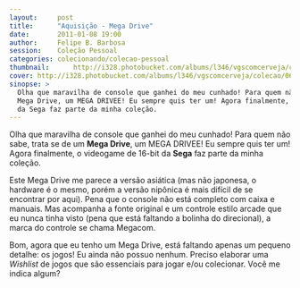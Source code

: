 ```yaml
---
layout:     post
title:      "Aquisição - Mega Drive"
date:       2011-01-08 19:00
author:     Felipe B. Barbosa
session:    Coleção Pessoal
categories: colecionando/colecao-pessoal
thumbnail:      http://i328.photobucket.com/albums/l346/vgscomcerveja/colecao/06_md/post_thumbnail_zpsszkwfaii.jpg
cover: http://i328.photobucket.com/albums/l346/vgscomcerveja/colecao/06_md/post_header_zps2p51wgcw.jpg
sinopse: >
  Olha que maravilha de console que ganhei do meu cunhado! Para quem não sabe, trata se de um
  Mega Drive, um MEGA DRIVEE! Eu sempre quis ter um! Agora finalmente, o videogame de 16-bit
  da Sega faz parte da minha coleção.
---
```

Olha que maravilha de console que ganhei do meu cunhado! Para quem não sabe, trata se de um
**Mega Drive**, um MEGA DRIVEE! Eu sempre quis ter um! Agora finalmente, o videogame de 16-bit
da **Sega** faz parte da minha coleção.

Este Mega Drive me parece a versão asiática (mas não japonesa, o hardware é o mesmo, porém a
versão nipônica é mais difícil de se encontrar por aqui). Pena que o console não está completo
com caixa e manuais. Mas acompanha a fonte original e um controle estilo arcade que eu nunca tinha
visto (pena que está faltando a bolinha do direcional), a marca do controle se chama Megacom.

Bom, agora que eu tenho um Mega Drive, está faltando apenas um pequeno detalhe: os jogos! Eu ainda
não possuo nenhum. Preciso elaborar uma *Wishlist* de jogos que são essenciais para jogar e/ou
colecionar. Você me indica algum?
